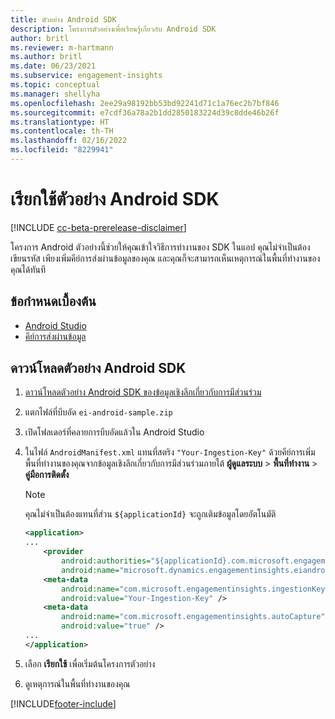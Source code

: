 ```yaml
---
title: ตัวอย่าง Android SDK
description: โครงการตัวอย่างเพื่อเรียนรู้เกี่ยวกับ Android SDK
author: britl
ms.reviewer: m-hartmann
ms.author: britl
ms.date: 06/23/2021
ms.subservice: engagement-insights
ms.topic: conceptual
ms.manager: shellyha
ms.openlocfilehash: 2ee29a98192bb53bd92241d71c1a76ec2b7bf846
ms.sourcegitcommit: e7cdf36a78a2b1dd2850183224d39c8dde46b26f
ms.translationtype: HT
ms.contentlocale: th-TH
ms.lasthandoff: 02/16/2022
ms.locfileid: "8229941"
---
```

# <a name="run-the-android-sdk-sample"></a>เรียกใช้ตัวอย่าง Android SDK

[!INCLUDE [cc-beta-prerelease-disclaimer](includes/cc-beta-prerelease-disclaimer.md)]

โครงการ Android ตัวอย่างนี้ช่วยให้คุณเข้าใจวิธีการทำงานของ SDK ในแอป คุณไม่จำเป็นต้องเขียนรหัส เพียงเพิ่มคีย์การส่งผ่านข้อมูลของคุณ และคุณก็จะสามารถเห็นเหตุการณ์ในพื้นที่ทำงานของคุณได้ทันที

## <a name="prerequisites"></a>ข้อกำหนดเบื้องต้น

- [Android Studio](https://developer.android.com/studio)
- [คีย์การส่งผ่านข้อมูล](get-started-android.md)

## <a name="download-the-android-sdk-sample"></a>ดาวน์โหลดตัวอย่าง Android SDK

1. [ดาวน์โหลดตัวอย่าง Android SDK ของข้อมูลเชิงลึกเกี่ยวกับการมีส่วนร่วม](https://download.pi.dynamics.com/sdk/EI-SDKs/ei-android-sample.zip)
1. แตกไฟล์ที่บีบอัด `ei-android-sample.zip`
1. เปิดโฟลเดอร์ที่คลายการบีบอัดแล้วใน Android Studio
1. ในไฟล์ `AndroidManifest.xml` แทนที่สตริง `"Your-Ingestion-Key"` ด้วยคีย์การเพิ่มพื้นที่ทำงานของคุณจากข้อมูลเชิงลึกเกี่ยวกับการมีส่วนร่วมภายใต้ **ผู้ดูแลระบบ** > **พื้นที่ทำงาน** > **คู่มือการติดตั้ง** 

   > [!NOTE]
   > คุณไม่จำเป็นต้องแทนที่ส่วน `${applicationId}` จะถูกเติมข้อมูลโดยอัตโนมัติ

   ```xml
   <application>
   ...
       <provider
           android:authorities="${applicationId}.com.microsoft.engagementinsights.eiandroidsdk.AnalyticsContentProvider"
           android:name="microsoft.dynamics.engagementinsights.eiandroidsdk.AnalyticsContentProvider" />
       <meta-data
           android:name="com.microsoft.engagementinsights.ingestionKey"
           android:value="Your-Ingestion-Key" />
       <meta-data
           android:name="com.microsoft.engagementinsights.autoCapture"
           android:value="true" />
   ...
   </application>
   ```

1. เลือก **เรียกใช้** เพื่อเริ่มต้นโครงการตัวอย่าง
1. ดูเหตุการณ์ในพื้นที่ทำงานของคุณ


[!INCLUDE[footer-include](../includes/footer-banner.md)]
